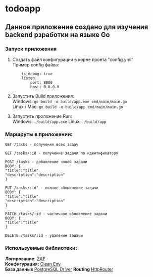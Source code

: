 # todoapp

## Данное приложение создано для изучения backend рзработки на языке Go

### Запуск приложения

1. Создать файл конфигурации в корне проета "config.yml"   
    Пример config файла:   
    ```
        is_debug: true
        listen
            port: 8080
            host: 0.0.0.0
    ```
2. Запустить Build приложения:   
    Windows: ``` go build -o build/app.exe cmd/main/main.go ```   
    Linux / Mac: ``` go build -o build/app cmd/main/main.go ```

3. Запустить проложение Run:   
    Windows: ``` ./build/app.exe ``` 
    Linux: ``` ./build/app ```


### Маршруты в приложении:
    GET /tasks - получения всех задач
    
    GET /tasks/:id - получение задачи по идентификатору
    
    POST /tasks - добавление новой задачи
    BODY: {
    "title":"title"
    "description":"description"
    }

    PUT /tasks/:id" - полное обновление задачи
    BODY: {
    "title":"title"
    "description":"description"
    }

    PATCH /tasks/:id - частичное обновление задачи
    BODY: {
    "title":"title"
    }
    
    DELETE /tasks/:id - удаление задачи

    

### Используемые библиотеки:
**Логирование:** [ZAP](https://github.com/uber-go/zap)   
**Конфигурация:** [Clean Env](https://github.com/ilyakaznacheev/cleanenv#clean-env)   
**База данных** [PostgreSQL Driver](https://github.com/jackc/pgx)
**Routing** [HttpRouter](https://github.com/julienschmidt/httprouter)